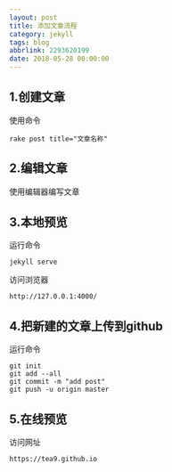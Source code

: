 ```yaml
---
layout: post
title: 添加文章流程
category: jekyll
tags: blog
abbrlink: 2293620199
date: 2018-05-28 00:00:00
---
```


## 1.创建文章

使用命令  
	
	rake post title="文章名称"

## 2.编辑文章
使用编辑器编写文章
## 3.本地预览
运行命令

	jekyll serve

访问浏览器
	
	http://127.0.0.1:4000/

## 4.把新建的文章上传到github
运行命令
	
	git init
	git add --all
	git commit -m "add post"
	git push -u origin master

## 5.在线预览
访问网址
	
	https://tea9.github.io
